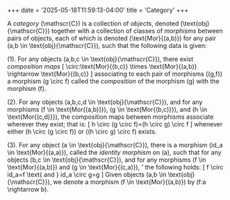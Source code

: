 +++
date = '2025-05-18T11:59:13-04:00'
title = 'Category'
+++

A _category_ \(\mathscr{C}\) is a collection of _objects_, denoted
\(\text{obj}{\mathscr{C}}\) together with a collection of classes of _morphisms_
between pairs of objects, each of which is denoted \(\text{Mor}{(a,b)}\) for any pair
\(a,b \in \text{obj}{\mathscr{C}}\), such that the following data is given:

(1). For any objects \(a,b,c \in \text{obj}{\mathscr{C}}\), there
exist _composition maps_
\[
\circ:\text{Mor}{(b,c)} \times \text{Mor}{(a,b)} \rightarrow \text{Mor}{(b,c)}
\]
associating to each pair of morphisms \((g,f)\) a morphism \(g \circ f\) called the
_composition_ of the morphism \(g\) with the morphism \(f\).

(2). For any objects \(a,b,c,d \in \text{obj}{\mathscr{C}}\), and for
any morphisms \(f \in \text{Mor{(a,b)}}\), \(g \in
\text{Mor{(b,c)}}\), and \(h \in \text{Mor{(c,d)}}\), the composition
maps between morphisms associate wherever they exist; that is:
\[
h \circ (g \circ f)=(h \circ g) \circ f
\]
whenever either \(h \circ (g \circ f)\) or \((h \circ g) \circ f\)
exists.

(3). For any object \(a \in \text{obj}{\mathscr{C}}\), there is a
morphism \(id_a \in \text{Mor}{(a,a)}\), called the _identity
morphism_ on \(a\), such that for any objects \(b,c \in \text{obj}{\mathscr{C}}\),
and for any morphisms \(f \in \text{Mor}{(a,b)}\) and \(g \in \text{Mor}{(c,a)}\), '
the following holds:
\[
f \circ id_a=f \text{ and } id_a \circ g=g
\]
Given objects \(a,b \in \text{obj}{\mathscr{C}}\), we denote a morphism \(f \in
\text{Mor}{(a,b)}\) by \(f:a \rightarrow b\).
